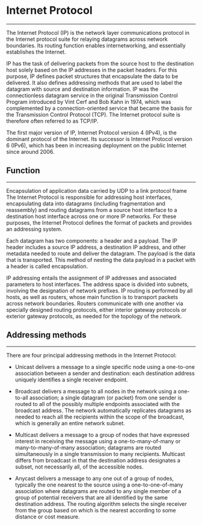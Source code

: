 # Internet Protocol

---

The Internet Protocol (IP) is the network layer communications protocol in the Internet protocol suite for relaying datagrams across network boundaries. Its routing function enables internetworking, and essentially establishes the Internet.

IP has the task of delivering packets from the source host to the destination host solely based on the IP addresses in the packet headers. For this purpose, IP defines packet structures that encapsulate the data to be delivered. It also defines addressing methods that are used to label the datagram with source and destination information. IP was the connectionless datagram service in the original Transmission Control Program introduced by Vint Cerf and Bob Kahn in 1974, which was complemented by a connection-oriented service that became the basis for the Transmission Control Protocol (TCP). The Internet protocol suite is therefore often referred to as TCP/IP.

The first major version of IP, Internet Protocol version 4 (IPv4), is the dominant protocol of the Internet. Its successor is Internet Protocol version 6 (IPv6), which has been in increasing deployment on the public Internet since around 2006.     

## Function

---

Encapsulation of application data carried by UDP to a link protocol frame
The Internet Protocol is responsible for addressing host interfaces, encapsulating data into datagrams (including fragmentation and reassembly) and routing datagrams from a source host interface to a destination host interface across one or more IP networks. For these purposes, the Internet Protocol defines the format of packets and provides an addressing system.

Each datagram has two components: a header and a payload. The IP header includes a source IP address, a destination IP address, and other metadata needed to route and deliver the datagram. The payload is the data that is transported. This method of nesting the data payload in a packet with a header is called encapsulation.

IP addressing entails the assignment of IP addresses and associated parameters to host interfaces. The address space is divided into subnets, involving the designation of network prefixes. IP routing is performed by all hosts, as well as routers, whose main function is to transport packets across network boundaries. Routers communicate with one another via specially designed routing protocols, either interior gateway protocols or exterior gateway protocols, as needed for the topology of the network.

## Addressing methods

------
There are four principal addressing methods in the Internet Protocol:

- Unicast delivers a message to a single specific node using a one-to-one association between a sender and destination: each destination address uniquely identifies a single receiver endpoint.

- Broadcast delivers a message to all nodes in the network using a one-to-all association; a single datagram (or packet) from one sender is routed to all of the possibly multiple endpoints associated with the broadcast address. The network automatically replicates datagrams as needed to reach all the recipients within the scope of the broadcast, which is generally an entire network subnet.

- Multicast delivers a message to a group of nodes that have expressed interest in receiving the message using a one-to-many-of-many or many-to-many-of-many association; datagrams are routed simultaneously in a single transmission to many recipients. Multicast differs from broadcast in that the destination address designates a subset, not necessarily all, of the accessible nodes.

- Anycast delivers a message to any one out of a group of nodes, typically the one nearest to the source using a one-to-one-of-many association where datagrams are routed to any single member of a group of potential receivers that are all identified by the same destination address. The routing algorithm selects the single receiver from the group based on which is the nearest according to some distance or cost measure.